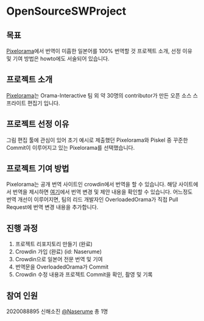 # OpenSourceSWProject

## 목표
[Pixelorama](https://github.com/Orama-Interactive/Pixelorama)에서 번역이 미흡한 일본어를 100% 번역할 것
프로젝트 소개, 선정 이유 및 기여 방법은 howto에도 서술되어 있습니다.

## 프로젝트 소개
[Pixelorama](https://github.com/Orama-Interactive/Pixelorama)는 Orama-Interactive 팀 외 약 30명의 contributor가 만든 오픈 소스 스프라이트 편집기 입니다.

## 프로젝트 선정 이유
그림 편집 툴에 관심이 있어 초기 예시로 제출했던 Pixelorama와 Piskel 중 꾸준한 Commit이 이루어지고 있는 Pixelorama를 선택했습니다. 

## 프로젝트 기여 방법
Pixelorama는 공개 번역 사이트인 crowdin에서 번역을 할 수 있습니다. 
해당 사이트에서 번역을 제시하면 [여기](https://crowdin.com/project/pixelorama/activity_stream)에서 번역 변경 및 제안 내용을 확인할 수 있습니다.
어느정도 번역 개선이 이루어지면,  팀의 리드 개발자인 OverloadedOrama가 직접 Pull Request에 번역 변경 내용을 추가합니다.

## 진행 과정
1. 프로젝트 리포지토리 만들기 (완료)
2. Crowdin 가입 (완료) (id: Naserume)
3. Crowdin으로 일본어 전문 번역 및 기여
4. 번역문을 OverloadedOrama가 Commit
5. Crowdin 수정 내용과 프로젝트 Commit을 확인, 촬영 및 기록 

## 참여 인원
2020088895 신해소진 [@Naserume](https://github.com/Naserume)
총 1명

